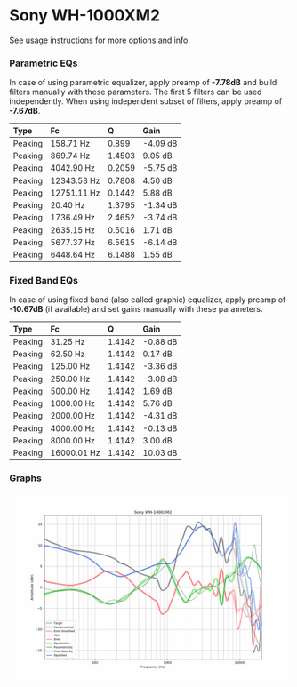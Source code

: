# Sony WH-1000XM2
See [usage instructions](https://github.com/jaakkopasanen/AutoEq#usage) for more options and info.

### Parametric EQs
In case of using parametric equalizer, apply preamp of **-7.78dB** and build filters manually
with these parameters. The first 5 filters can be used independently.
When using independent subset of filters, apply preamp of **-7.67dB**.

| Type    | Fc          |      Q | Gain     |
|:--------|:------------|:-------|:---------|
| Peaking | 158.71 Hz   | 0.899  | -4.09 dB |
| Peaking | 869.74 Hz   | 1.4503 | 9.05 dB  |
| Peaking | 4042.90 Hz  | 0.2059 | -5.75 dB |
| Peaking | 12343.58 Hz | 0.7808 | 4.50 dB  |
| Peaking | 12751.11 Hz | 0.1442 | 5.88 dB  |
| Peaking | 20.40 Hz    | 1.3795 | -1.34 dB |
| Peaking | 1736.49 Hz  | 2.4652 | -3.74 dB |
| Peaking | 2635.15 Hz  | 0.5016 | 1.71 dB  |
| Peaking | 5677.37 Hz  | 6.5615 | -6.14 dB |
| Peaking | 6448.64 Hz  | 6.1488 | 1.55 dB  |

### Fixed Band EQs
In case of using fixed band (also called graphic) equalizer, apply preamp of **-10.67dB**
(if available) and set gains manually with these parameters.

| Type    | Fc          |      Q | Gain     |
|:--------|:------------|:-------|:---------|
| Peaking | 31.25 Hz    | 1.4142 | -0.88 dB |
| Peaking | 62.50 Hz    | 1.4142 | 0.17 dB  |
| Peaking | 125.00 Hz   | 1.4142 | -3.36 dB |
| Peaking | 250.00 Hz   | 1.4142 | -3.08 dB |
| Peaking | 500.00 Hz   | 1.4142 | 1.69 dB  |
| Peaking | 1000.00 Hz  | 1.4142 | 5.76 dB  |
| Peaking | 2000.00 Hz  | 1.4142 | -4.31 dB |
| Peaking | 4000.00 Hz  | 1.4142 | -0.13 dB |
| Peaking | 8000.00 Hz  | 1.4142 | 3.00 dB  |
| Peaking | 16000.01 Hz | 1.4142 | 10.03 dB |

### Graphs
![](./Sony%20WH-1000XM2.png)